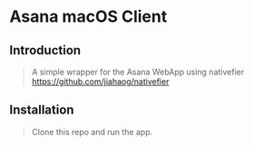 # Asana macOS Client

## Introduction

> A simple wrapper for the Asana WebApp using nativefier https://github.com/jiahaog/nativefier

## Installation

> Clone this repo and run the app.